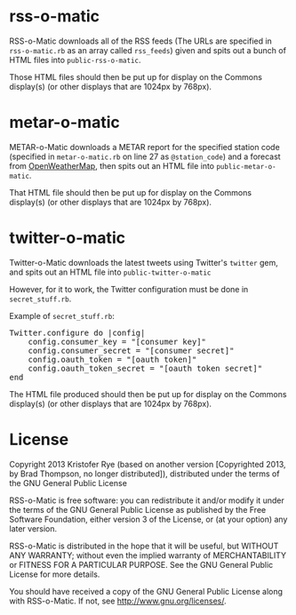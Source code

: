rss-o-matic
===========

RSS-o-Matic downloads all of the RSS feeds (The URLs are specified in `rss-o-matic.rb` as an array called `rss_feeds`) given and spits out a bunch of HTML files into `public-rss-o-matic`.

Those HTML files should then be put up for display on the Commons display(s) (or other displays that are 1024px by 768px).

metar-o-matic
=============

METAR-o-Matic downloads a METAR report for the specified station code (specified in `metar-o-matic.rb` on line 27 as `@station_code`) and a forecast from [OpenWeatherMap](http://openweathermap.org), then spits out an HTML file into `public-metar-o-matic`.

That HTML file should then be put up for display on the Commons display(s) (or other displays that are 1024px by 768px).

twitter-o-matic
===============

Twitter-o-Matic downloads the latest tweets using Twitter's `twitter` gem, and spits out an HTML file into `public-twitter-o-matic`

However, for it to work, the Twitter configuration must be done in `secret_stuff.rb`.

Example of `secret_stuff.rb`:
<pre>
Twitter.configure do |config|
	config.consumer_key = "[consumer key]"
	config.consumer_secret = "[consumer secret]"
	config.oauth_token = "[oauth token]"
	config.oauth_token_secret = "[oauth token secret]"
end
</pre>

The HTML file produced should then be put up for display on the Commons display(s) (or other displays that are 1024px by 768px).

License
=======

Copyright 2013 Kristofer Rye (based on another version [Copyrighted 2013, by Brad Thompson, no longer distributed]), distributed under the terms of the GNU General Public License

RSS-o-Matic is free software: you can redistribute it and/or modify it under the terms of the GNU General Public License as published by the Free Software Foundation, either version 3 of the License, or (at your option) any later version.

RSS-o-Matic is distributed in the hope that it will be useful, but WITHOUT ANY WARRANTY; without even the implied warranty of MERCHANTABILITY or FITNESS FOR A PARTICULAR PURPOSE. See the GNU General Public License for more details.

You should have received a copy of the GNU General Public License along with RSS-o-Matic. If not, see http://www.gnu.org/licenses/.
